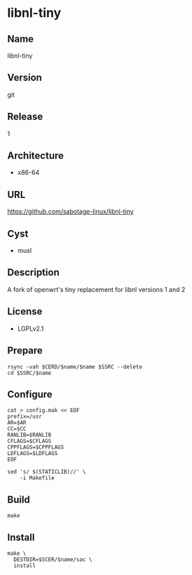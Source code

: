 # libnl-tiny

## Name
libnl-tiny

## Version
git

## Release
1

## Architecture
* x86-64

## URL
https://github.com/sabotage-linux/libnl-tiny

## Cyst
* musl

## Description
A fork of openwrt's tiny replacement for libnl versions 1 and 2

## License
* LGPLv2.1

## Prepare
```shell
rsync -vah $CERD/$name/$name $SSRC --delete
cd $SSRC/$name
```

## Configure
```shell
cat > config.mak << EOF
prefix=/usr
AR=$AR
CC=$CC
RANLIB=$RANLIB
CFLAGS=$CFLAGS
CPPFLAGS=$CPPFLAGS
LDFLAGS=$LDFLAGS
EOF
```

```shell
sed 's/ $(STATICLIB)//' \
    -i Makefile
```

## Build
```shell
make
```

## Install
```shell
make \
  DESTDIR=$SCER/$name/sac \
  install
```
